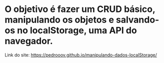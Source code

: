 # O objetivo é fazer um CRUD básico, manipulando os objetos e salvando-os no localStorage, uma API do navegador.

Link do site: https://pedrooov.github.io/manipulando-dados-localStorage/
